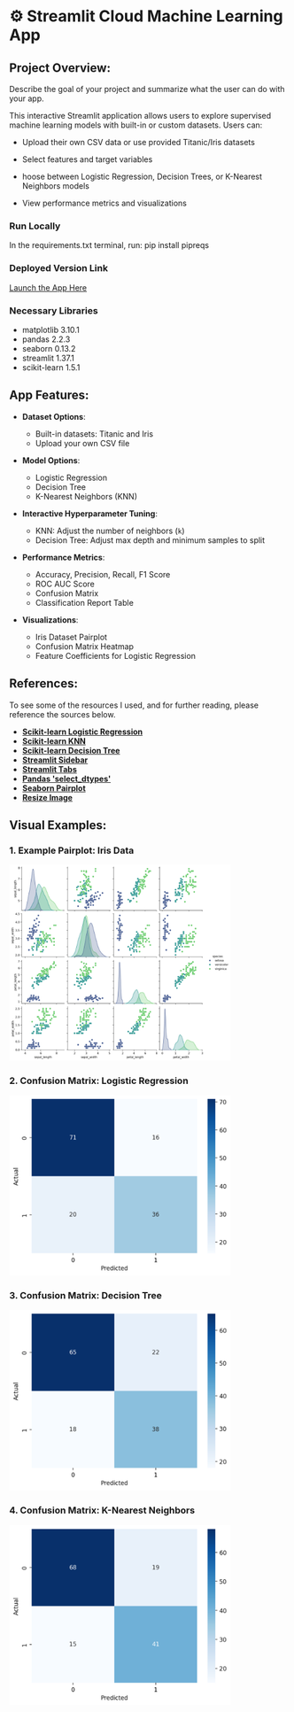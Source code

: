#  ⚙️ Streamlit Cloud Machine Learning App

## Project Overview:

Describe the goal of your project and summarize what the user can do with your app.

This interactive Streamlit application allows users to explore supervised machine learning models with built-in or custom datasets. Users can:

- Upload their own CSV data or use provided Titanic/Iris datasets

- Select features and target variables

- hoose between Logistic Regression, Decision Trees, or K-Nearest Neighbors models

- View performance metrics and visualizations

### Run Locally
In the requirements.txt terminal, run: 
pip install pipreqs

### Deployed Version Link
[Launch the App Here](https://kunisaki-data-science-portfolio.streamlit.app/)

### Necessary Libraries
- matplotlib 3.10.1
- pandas 2.2.3
- seaborn 0.13.2
- streamlit 1.37.1
- scikit-learn 1.5.1

## App Features:

- **Dataset Options**:
  - Built-in datasets: Titanic and Iris
  - Upload your own CSV file

- **Model Options**:
  - Logistic Regression
  - Decision Tree
  - K-Nearest Neighbors (KNN)

- **Interactive Hyperparameter Tuning**:
  - KNN: Adjust the number of neighbors (`k`)
  - Decision Tree: Adjust max depth and minimum samples to split

- **Performance Metrics**:
  - Accuracy, Precision, Recall, F1 Score
  - ROC AUC Score 
  - Confusion Matrix
  - Classification Report Table

- **Visualizations**:
  - Iris Dataset Pairplot
  - Confusion Matrix Heatmap
  - Feature Coefficients for Logistic Regression

## References:

To see some of the resources I used, and for further reading, please reference the sources below.

- **[Scikit-learn Logistic Regression](https://scikit-learn.org/stable/modules/generated/sklearn.linear_model.LogisticRegression.html)**
- **[Scikit-learn KNN](https://scikit-learn.org/stable/modules/generated/sklearn.neighbors.KNeighborsClassifier.html)**
- **[Scikit-learn Decision Tree](https://scikit-learn.org/stable/modules/tree.html)**
- **[Streamlit Sidebar](https://docs.streamlit.io/develop/api-reference/layout/st.sidebar)**
- **[Streamlit Tabs](https://docs.streamlit.io/develop/api-reference/layout/st.tabs)**
- **[Pandas 'select_dtypes'](https://pandas.pydata.org/docs/reference/api/pandas.DataFrame.select_dtypes.html)**
- **[Seaborn Pairplot](https://seaborn.pydata.org/generated/seaborn.pairplot.html)**
- **[Resize Image](https://stackoverflow.com/questions/14675913/changing-image-size-in-markdown)**

## Visual Examples:

### **1. Example Pairplot: Iris Data**
<img src="visualizations/iris_pairplot.png" alt="Confusion Matrix" width="400"/>

### **2. Confusion Matrix: Logistic Regression**
<img src="visualizations/logit_example.png" alt="Confusion Matrix" width="400"/>

### **3. Confusion Matrix: Decision Tree**
<img src="visualizations/tree_example.png" alt="Confusion Matrix" width="400"/>

### **4. Confusion Matrix: K-Nearest Neighbors**
<img src="visualizations/knn_example.png" alt="Confusion Matrix" width="400"/>


